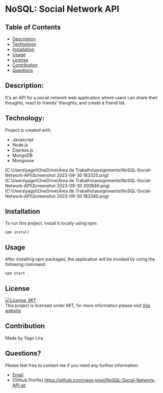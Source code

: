 # NoSQL: Social Network API

## Table of Contents

- [Description](#description)
- [Technology](#Technology)
- [Installation](#installation)
- [Usage](#usage)
- [License](#license)
- [Contribution](#contribution)
- [Questions](#questions)

## Description:

It's an API for a social network web application where users can share their thoughts, react to friends’ thoughts, and create a friend list.

## Technology:

Project is created with:

- Javascript
- Node.js
- Express.js
- MongoDB
- Mongoose

(C:\Users\yagol\OneDrive\Área de Trabalho\assignments\NoSQL-Social-Network-API\Screenshot 2023-09-30 183325.png)
(C:\Users\yagol\OneDrive\Área de Trabalho\assignments\NoSQL-Social-Network-API\Screenshot 2023-09-30 200849.png)
(C:\Users\yagol\OneDrive\Área de Trabalho\assignments\NoSQL-Social-Network-API\Screenshot 2023-09-30 183340.png)
## Installation

To run this project, install it locally using npm:

```
npm install
```

## Usage

After installing npm packages, the application will be invoked by using the following command:

```
npm start
```
## License

[![License: MIT](https://img.shields.io/badge/License-MIT-yellow.svg)](https://opensource.org/licenses/MIT) <br>
This project is licensed under MIT, for more information please visit [this website](https://opensource.org/licenses/MIT)

## Contribution

Made by Yago Lira

## Questions?

Please feel free to contact me if you need any further information:

- [Email](yagolira02@hotmail.com)
- [Github Profile] https://github.com/yago-pixel/NoSQL-Social-Network-API.git
